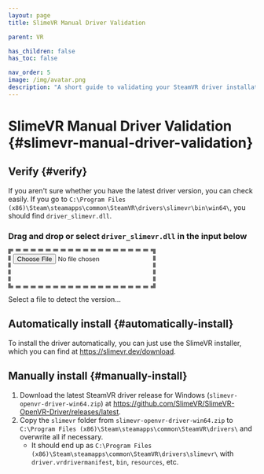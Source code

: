 ```yaml
---
layout: page
title: SlimeVR Manual Driver Validation

parent: VR

has_children: false
has_toc: false

nav_order: 5
image: /img/avatar.png
description: "A short guide to validating your SteamVR driver installation for SlimeVR"
---
```


# SlimeVR Manual Driver Validation {#slimevr-manual-driver-validation}

<style>
.file-drop {
  display: flex;
  align-items: center;
  justify-content: center;
  width: fit-content;
  height: fit-content;
  min-width: 300px;
  min-height: 80px;
  padding: 5px;
  border: 5px dashed #666;
}

.file-drop:hover {
  border-color: #bbb;
}
</style>

## Verify {#verify}

If you aren't sure whether you have the latest driver version, you can check easily. If you go to `C:\Program Files (x86)\Steam\steamapps\common\SteamVR\drivers\slimevr\bin\win64\`, you should find `driver_slimevr.dll`.

### Drag and drop or select `driver_slimevr.dll` in the input below

<input class="file-drop" type="file" id="file-input">
<p id="driver-version">Select a file to detect the version...</p>

<script>
async function sha256(file) {
  const buffer = await file.arrayBuffer();
  const hashBuffer = await crypto.subtle.digest('SHA-256', buffer);
  const hashArray = Array.from(new Uint8Array(hashBuffer));
  const hashHex = hashArray.map(b => b.toString(16).padStart(2, '0')).join('');
  return hashHex;
}

const driverVersionMap = {
  '993b5680f80319cc92f57fca057be8fee3dc73e500891fbd99bee292861975ee': 'v0.2.2',
  '6bdd2fdf4a52a008dd5c27639f52a9cb32126d2e945f34c4757ae281957e529e': 'v0.2.1',
  '29890c5512d4648a70cb666528ad558acab0aea064c26eabe8658a5f6b78e956': 'v0.2.0',
  'd3cb0d1b55fecb873fcce9922a84bfb0297b5c9ce5a6df495ea997f1f86e4139': 'v0.1.1',
  '731553e540c14d6c42e42e8bcf79af00b14d8523f34147f9175ae55027a28706': 'v0.1.0',
  '09b16c05b3733ac463f47ce83277d92593384499cd4cea4db939e5f411691a12': 'v0.0.3',
  '16c4095e4c9ef5a61c958c932869260db0549de24754a211ebb4c54a6e405f90': 'v0.0.2',
  '57215ad4038454f8f88e546d3ab3430816141c68470ee01002c46c7f6c63b74d': 'v0.0.1',
};

const fileInput = document.getElementById('file-input');
const driverVersion = document.getElementById('driver-version');

fileInput.addEventListener('change', async (event) => {
  const file = event.target.files[0];
  if (file == undefined) return;

  const hashHex = await sha256(file);
  console.log('SteamVR driver hash:', hashHex);

  const detectedVersion = driverVersionMap[hashHex] ?? 'Unknown';
  driverVersion.innerHTML = `SHA-256 Hash: ${hashHex}<br>Driver version: ${detectedVersion}`;
});
</script>

## Automatically install {#automatically-install}

To install the driver automatically, you can just use the SlimeVR installer, which you can find at <https://slimevr.dev/download>.

## Manually install {#manually-install}

1. Download the latest SteamVR driver release for Windows (`slimevr-openvr-driver-win64.zip`) at <https://github.com/SlimeVR/SlimeVR-OpenVR-Driver/releases/latest>.
2. Copy the `slimevr` folder from `slimevr-openvr-driver-win64.zip` to `C:\Program Files (x86)\Steam\steamapps\common\SteamVR\drivers\` and overwrite all if necessary.
   - It should end up as `C:\Program Files (x86)\Steam\steamapps\common\SteamVR\drivers\slimevr\` with `driver.vrdrivermanifest`, `bin`, `resources`, etc.
